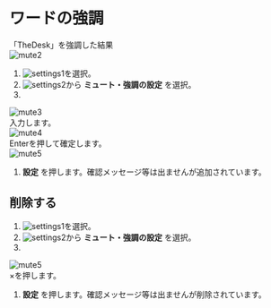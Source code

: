 # ワードの強調
「TheDesk」を強調した結果  
![mute2](https://dl.thedesk.top/media/mute2.PNG)  


1. ![settings1](https://dl.thedesk.top/media/settings1.PNG)を選択。
1. ![settings2](https://dl.thedesk.top/media/settings2.PNG)から __ミュート・強調の設定__ を選択。
1.   
![mute3](https://dl.thedesk.top/media/mute3.PNG)  
入力します。  
![mute4](https://dl.thedesk.top/media/mute4.PNG)  
Enterを押して確定します。  
![mute5](https://dl.thedesk.top/media/mute5.PNG)  
1. __設定__ を押します。確認メッセージ等は出ませんが追加されています。

## 削除する
1. ![settings1](https://dl.thedesk.top/media/settings1.PNG)を選択。
1. ![settings2](https://dl.thedesk.top/media/settings2.PNG)から __ミュート・強調の設定__ を選択。
1.   
![mute5](https://dl.thedesk.top/media/mute5.PNG)  
×を押します。  
1. __設定__ を押します。確認メッセージ等は出ませんが削除されています。
